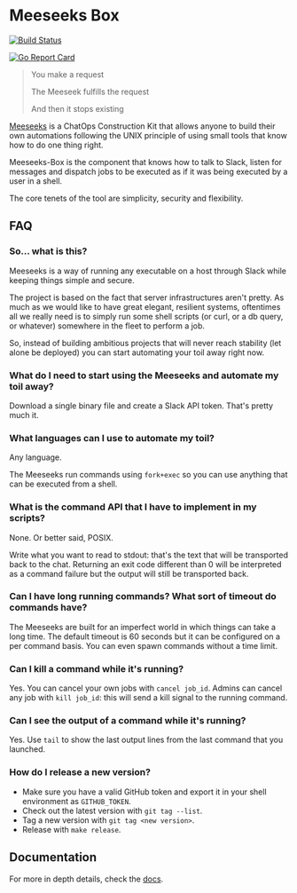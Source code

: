 # Meeseeks Box

[![Build Status](https://travis-ci.org/gomeeseeks/meeseeks-box.svg?branch=master)](https://travis-ci.org/gomeeseeks/meeseeks-box)

[![Go Report Card](http://goreportcard.com/badge/github.com/gomeeseeks/meeseeks-box)](https://goreportcard.com/report/github.com/gomeeseeks/meeseeks-box)

> You make a request
>
> The Meeseek fulfills the request
>
> And then it stops existing

[Meeseeks](https://github.com/gomeeseeks/) is a ChatOps Construction Kit that allows anyone to build their own automations following the UNIX principle of using small tools that know how to do one thing right.

Meeseeks-Box is the component that knows how to talk to Slack, listen for messages and dispatch jobs to be executed as if it was being executed by a user in a shell.

The core tenets of the tool are simplicity, security and flexibility.


## FAQ

### So... what is this?

Meeseeks is a way of running any executable on a host through Slack while keeping things simple and secure.

The project is based on the fact that server infrastructures aren't pretty. As much as we would like to have great elegant, resilient systems, oftentimes all we really need is to simply run some shell scripts (or curl, or a db query, or whatever) somewhere in the fleet to perform a job.

So, instead of building ambitious projects that will never reach stability (let alone be deployed) you can start automating your toil away right now.

### What do I need to start using the Meeseeks and automate my toil away?

Download a single binary file and create a Slack API token. That's pretty much it.

### What languages can I use to automate my toil?

Any language.

The Meeseeks run commands using `fork+exec` so you can use anything that can be executed from a shell.

### What is the command API that I have to implement in my scripts?

None. Or better said, POSIX.

Write what you want to read to stdout: that's the text that will be transported back to the chat. Returning an exit code different than 0 will be interpreted as a command failure but the output will still be transported back.

### Can I have long running commands? What sort of timeout do commands have?

The Meeseeks are built for an imperfect world in which things can take a long time. The default timeout is 60 seconds but it can be configured on a per command basis. You can even spawn commands without a time limit.

### Can I kill a command while it's running?

Yes. You can cancel your own jobs with `cancel job_id`. Admins can cancel any job with `kill job_id`: this will send a kill signal to the running command.

### Can I see the output of a command while it's running?

Yes. Use `tail` to show the last output lines from the last command that you launched.

### How do I release a new version?

* Make sure you have a valid GitHub token and export it in your shell environment as `GITHUB_TOKEN`.
* Check out the latest version with `git tag --list`.
* Tag a new version with `git tag <new version>`.
* Release with `make release`.

## Documentation

For more in depth details, check the [docs](https://gomeeseeks.github.io/meeseeks-box/).
